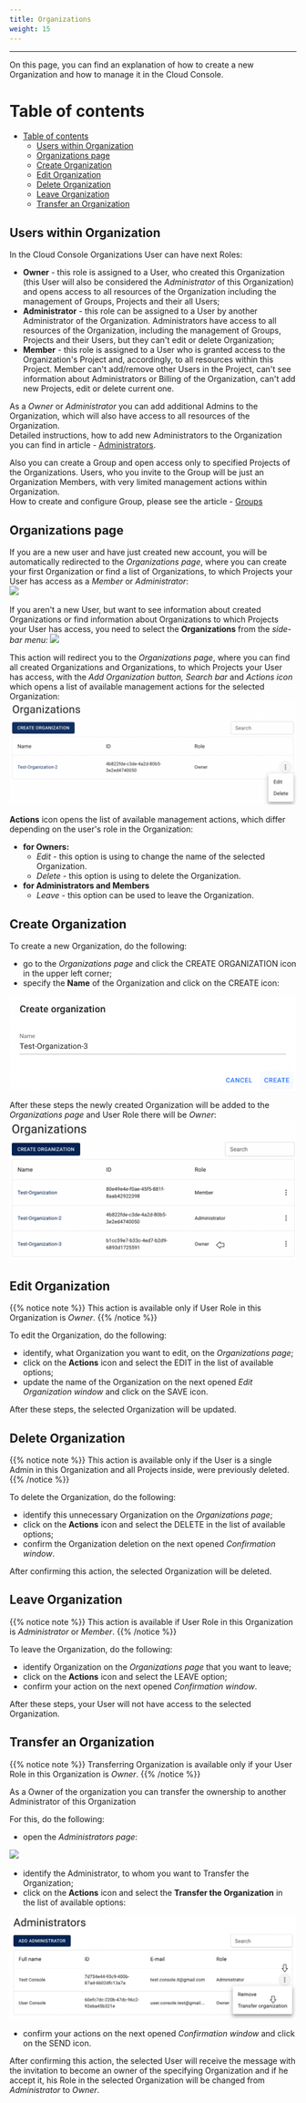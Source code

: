 ```yaml
---
title: Organizations
weight: 15
---
```

___
On this page, you can find an explanation of how to create a new Organization and how to manage it in the Cloud Console.

# Table of contents
- [Table of contents](#table-of-contents)
  - [Users within Organization](#users-within-organization)
  - [Organizations page](#organizations-page)
  - [Create Organization](#create-organization)
  - [Edit Organization](#edit-organization)
  - [Delete Organization](#delete-organization)
  - [Leave Organization](#leave-organization)
  - [Transfer an Organization](#transfer-an-organization)

## Users within Organization

In the Cloud Console Organizations User can have next Roles:  
- **Owner** - this role is assigned to a User, who created this Organization (this User will also be considered the *Administrator* of this Organization) and opens access to all resources of the Organization including the management of Groups, Projects and their all Users;  
- **Administrator** - this role can be assigned to a User by another Administrator of the Organization. Administrators have access to all resources of the Organization, including the management of Groups, Projects and their Users, but they can't edit or delete Organization;  
- **Member** - this role is assigned to a User who is granted access to the Organization's Project and, accordingly, to all resources within this Project. Member can't add/remove other Users in the Project, can't see information about Administrators or Billing of the Organization, can't add new Projects, edit or delete current one.  

As a *Owner* or *Administrator* you can add additional Admins to the Organization, which will also have access to all resources of the Organization.  
Detailed instructions, how to add new Administrators to the Organization you can find in article - [Administrators](https://docs.ventuscloud.eu/identity-management/administrators/).

Also you can create a Group and open access only to specified Projects of the Organizations. Users, who you invite to the Group will be just an Organization Members, with very limited management actions within Organization.  
How to create and configure Group, please see the article - [Groups](https://docs.ventuscloud.eu/identity-management/groups/)

## Organizations page

If you are a new user and have just created new account, you will be automatically redirected to the *Organizations page*, where you can create your first Organization or find a list of Organizations, to which Projects your User has access as a *Member* or *Administrator*:  
![](../../../assets/images/organizations/10.png?classes=border,shadow)  

If you aren't a new User, but want to see information about created Organizations or find information about Organizations to which Projects your User has access, you need to select the **Organizations** from the *side-bar menu:* 
![](../../../assets/images/organizations/2.png?width=15pc&classes=border,shadow)  

This action will redirect you to the *Organizations page*, where you can find all created Organizations and Organizations, to which Projects your User has access, with the *Add Organization button, Search bar* and *Actions icon* which opens a list of available management actions for the selected Organization:  
![](../../assets/images/organizations/3.png?classes=border,shadow)  

**Actions** icon opens the list of available management actions, which differ depending on the user's role in the Organization: 
  * **for Owners:**
    - *Edit* - this option is using to change the name of the selected Organization.  
    - *Delete* - this option is using to delete the Organization.
  * **for Administrators and Members**  
    - *Leave* - this option can be used to leave the Organization.  

## Create Organization 
To create a new Organization, do the following:  
- go to the *Organizations page* and click the CREATE ORGANIZATION icon in the upper left corner;    
- specify the **Name** of the Organization and click on the CREATE icon:  

![](../../assets/images/organizations/4.png?width=35pc&classes=border,shadow)  

After these steps the newly created Organization will be added to the *Organizations page* and User Role there will be *Owner*:  
![](../../assets/images/organizations/5.png?classes=border,shadow)  

## Edit Organization
{{% notice note %}}
This action is available only if User Role in this Organization is *Owner*.
{{% /notice %}}

To edit the Organization, do the following:
- identify, what Organization you want to edit, on the *Organizations page*;   
- click on the **Actions** icon and select the EDIT in the list of available options;    
- update the name of the Organization on the next opened *Edit Organization window* and click on the SAVE icon.     

After these steps, the selected Organization will be updated.

## Delete Organization

{{% notice note %}}
This action is available only if the User is a single Admin in this Organization and all Projects inside, were previously deleted.
{{% /notice %}}

To delete the Organization, do the following:
- identify this unnecessary Organization on the *Organizations page*;   
- click on the **Actions** icon and select the DELETE in the list of available options;    
- confirm the Organization deletion on the next opened *Confirmation window*. 
      
After confirming this action, the selected Organization will be deleted.

## Leave Organization
{{% notice note %}}
This action is available if User Role in this Organization is *Administrator* or *Member*.
{{% /notice %}}

To leave the Organization, do the following:
- identify Organization on the *Organizations page* that you want to leave;   
- click on the **Actions** icon and select the LEAVE option;    
- confirm your action on the next opened *Confirmation window*. 
      
After these steps, your User will not have access to the selected Organization.

## Transfer an Organization
{{% notice note %}}
Transferring Organization is available only if your User Role in this Organization is *Owner*. 
{{% /notice %}}

As a Owner of the organization you can transfer the ownership to another Administrator of this Organization 

For this, do the following:  
- open the *Administrators page*:

![](../../../assets/images/organizations/0.png?width=15pc&classes=border,shadow) 
- identify the Administrator, to whom you want to Transfer the Organization;    
- click on the **Actions** icon and select the **Transfer the Organization** in the list of available options:

![](../../assets/images/projects/6.png?classes=border,shadow)    
- confirm your actions on the next opened *Confirmation window* and click on the SEND icon. 

After confirming this action, the selected User will receive the message with the invitation to become an owner of the specifying Organization and if he accept it, his Role in the selected Organization will be changed from *Administrator* to *Owner*. 